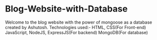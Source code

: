 # Blog-Website-with-Database
Welcome to the blog website with the power of mongoose as a database created by Ashutosh.
Technologies used:-
HTML, CSS(For Front-end)
JavaScript, NodeJS, ExpressJS(For backend)
MongoDB(For database)
